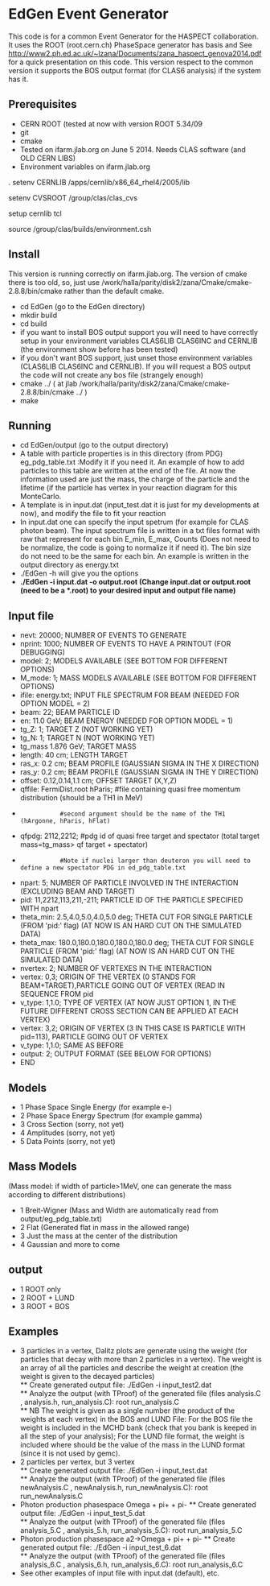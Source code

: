 EdGen Event Generator
==================

This code is for a common Event Generator for the HASPECT collaboration.
It uses the ROOT (root.cern.ch) PhaseSpace generator has basis and 
See http://www2.ph.ed.ac.uk/~lzana/Documents/zana_haspect_genova2014.pdf for a quick presentation on this code.
This version respect to the common version it supports the BOS output format (for CLAS6 analysis) if the system has it.

Prerequisites
-------------
* CERN ROOT  (tested at now with version ROOT 5.34/09
* git 
* cmake
* Tested on ifarm.jlab.org on June 5 2014. Needs CLAS software (and OLD CERN LIBS) 
* Environment variables on ifarm.jlab.org

.
setenv CERNLIB /apps/cernlib/x86_64_rhel4/2005/lib

setenv CVSROOT /group/clas/clas_cvs

setup cernlib tcl

source /group/clas/builds/environment.csh

Install
-------
This version is running correctly on ifarm.jlab.org. The version of cmake there is too old, so, just use /work/halla/parity/disk2/zana/Cmake/cmake-2.8.8/bin/cmake rather than the default cmake.
* cd EdGen (go to the EdGen directory)
* mkdir build
* cd build
* if you want to install BOS output support you will need to have correctly setup in your environment variables CLAS6LIB CLAS6INC and CERNLIB (the environment show before has been tested)
* if you don't want BOS support, just unset those environment variables (CLAS6LIB CLAS6INC and CERNLIB). If you will request a BOS output the code will not create any bos file (strangely enough)
* cmake ../ ( at jlab /work/halla/parity/disk2/zana/Cmake/cmake-2.8.8/bin/cmake ../ )
* make 

Running
-------
* cd EdGen/output (go to the output directory)
* A table with particle properties is in this directory (from PDG) eg_pdg_table.txt :Modify it if you need it. An example of how to add particles to this table are written at the end of the file. At now the information used are just the mass, the charge of the particle and the lifetime (if the particle has vertex in your reaction diagram for this MonteCarlo. 
* A template is in input.dat (input_test.dat it is just for my developments at now), and modify the file to fit your reaction
* In input.dat one can specify the input spetrum (for example for CLAS photon beam). The input spectrum file is written in a txt files format with raw that represent for each bin E_min, E_max, Counts (Does not need to be normalize, the code is going to normalize it if need it). The bin size do not need to be the same for each bin.  An example is written in the output directory as energy.txt 
* ./EdGen -h will give you the options
* <b>./EdGen -i input.dat -o output.root        (Change input.dat or output.root (need to be a *.root) to your desired input and output file name) </b> 
  
Input file
----------
* nevt:    20000;                  NUMBER OF EVENTS TO GENERATE
* nprint:  1000;                   NUMBER OF EVENTS TO HAVE A PRINTOUT (FOR DEBUGGING)
* model:   2;      		 MODELS AVAILABLE (SEE BOTTOM FOR DIFFERENT OPTIONS)
* M_mode:  1;          MASS MODELS AVAILABLE (SEE BOTTOM FOR DIFFERENT OPTIONS) 
* ifile:	 energy.txt; 		 INPUT FILE SPECTRUM FOR BEAM (NEEDED FOR OPTION MODEL = 2) 
* beam:    22;			 BEAM PARTICLE ID
* en:	 11.0    GeV;		 BEAM ENERGY (NEEDED FOR OPTION MODEL = 1)
* tg_Z:    1;	 		 TARGET Z (NOT WORKING YET)
* tg_N:    1;			 TARGET N (NOT WORKING YET)
* tg_mass  1.876  GeV;           TARGET MASS
* length:	 40	cm;		 LENGTH TARGET
* ras_x:	 0.2	cm;		 BEAM PROFILE (GAUSSIAN SIGMA IN THE X DIRECTION)
* ras_y:	 0.2	cm;		 BEAM PROFILE (GAUSSIAN SIGMA IN THE Y DIRECTION)
* offset:  0.12,0.14,1.1 cm;	 OFFSET TARGET (X,Y,Z)
* qffile: FermiDist.root hParis; #file containing quasi free momentum distribution (should be a TH1 in MeV)
*  	  		 	 #second argument should be the name of the TH1 (hArgonne, hParis, hFlat)
* qfpdg: 2112,2212;		 #pdg id of quasi free target and spectator (total target mass=tg_mass> qf target + spectator)
*  	 			 #Note if nuclei larger than deuteron you will need to define a new spectator PDG in ed_pdg_table.txt 
* npart:   5;	       		 NUMBER OF PARTICLE INVOLVED IN THE INTERACTION (EXCLUDING BEAM AND TARGET)
* pid:     11,2212,113,211,-211;	 PARTICLE ID OF THE PARTICLE SPECIFIED WITH npart
* theta_min:   2.5,4.0,5.0,4.0,5.0 deg;		 THETA CUT FOR SINGLE PARTICLE (FROM 'pid:' flag) (AT NOW IS AN HARD CUT ON THE SIMULATED DATA)
* theta_max:   180.0,180.0,180.0,180.0,180.0 deg;		 THETA CUT FOR SINGLE PARTICLE (FROM 'pid:' flag) (AT NOW IS AN HARD CUT ON THE SIMULATED DATA)
* nvertex: 2;			 NUMBER OF VERTEXES IN THE INTERACTION
* vertex:  0,3;			 ORIGIN OF THE VERTEX (0 STANDS FOR BEAM+TARGET),PARTICLE GOING OUT OF VERTEX (READ IN SEQUENCE FROM pid
* v_type:  1,1.0;		 TYPE OF VERTEX (AT NOW JUST OPTION 1, IN THE FUTURE DIFFERENT CROSS SECTION CAN BE APPLIED AT EACH VERTEX)
* vertex:  3,2;			 ORIGIN OF VERTEX (3 IN THIS CASE IS PARTICLE WITH pid=113), PARTICLE GOING OUT OF VERTEX
* v_type:  1,1.0;		 SAME AS BEFORE
* output:  2;			 OUTPUT FORMAT (SEE BELOW FOR OPTIONS)
* END

Models
-------
* 1 Phase Space Single Energy (for example e-)
* 2 Phase Space Energy Spectrum (for example gamma)
* 3 Cross Section (sorry, not yet)
* 4 Amplitudes (sorry, not yet) 
* 5 Data Points (sorry, not yet)

Mass Models
-------
(Mass model: if width of particle>1MeV, one can generate the mass according to different distributions)
* 1 Breit-Wigner (Mass and Width are automatically read from output/eg_pdg_table.txt)
* 2 Flat (Generated flat in mass in the allowed range)
* 3 Just the mass at the center of the distribution
* 4 Gaussian and more to come


output
-------
* 1  ROOT only
* 2  ROOT + LUND
* 3  ROOT + BOS

Examples
-------
* 3 particles in a vertex, Dalitz plots are generate using the weight (for particles that decay with more than 2 particles in a vertex). The weight is an array of all the particles and describe the weight at creation (the weight is given to the decayed particles) <br />
** Create generated output file: ./EdGen -i input_test2.dat <br />
** Analyze the output (with TProof) of the generated file (files analysis.C , analysis.h, run_analysis.C): root run_analysis.C <br />
** NB The weight is given as a single number (the product of the weights at each vertex) in the BOS and LUND File: For the BOS file the weight is included in the MCHD bank (check that you bank is keeped in all the step of your analysis); For the LUND file format, the weight is included where should be the value of the mass in the LUND format (since it is not used by gemc). <br />
* 2 particles per vertex, but 3 vertex <br />
** Create generated output file: ./EdGen -i input_test.dat <br />
** Analyze the output (with TProof) of the generated file (files newAnalysis.C , newAnalysis.h, run_newAnalysis.C): root run_newAnalysis.C <br />
* Photon production phasespace Omega + pi+ + pi-
** Create generated output file: ./EdGen -i input_test_5.dat <br />
** Analyze the output (with TProof) of the generated file (files analysis_5.C , analysis_5.h, run_analysis_5.C): root run_analysis_5.C <br />
* Photon production phasespace a2->Omega + pi+ + pi-
** Create generated output file: ./EdGen -i input_test_6.dat <br />
** Analyze the output (with TProof) of the generated file (files analysis_6.C , analysis_6.h, run_analysis_6.C): root run_analysis_6.C <br />
* See other examples of input file with input.dat (default), etc.
